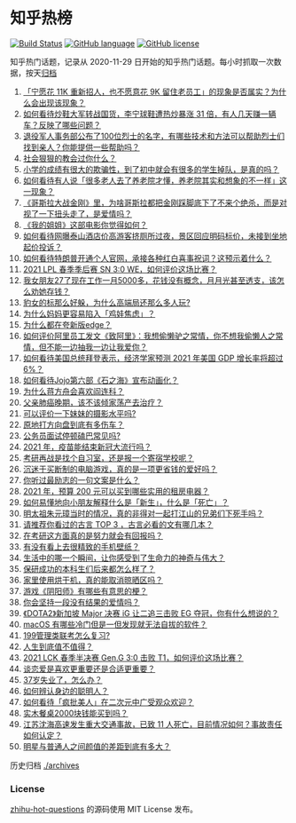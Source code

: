 # 知乎热榜
[![Build Status](https://github.com/ToWeLong/zhihu-hot-questions/workflows/CI/badge.svg)](https://github.com/ToWeLong/zhihu-hot-questions/actions)
[![GitHub language](https://img.shields.io/badge/language-golang-orange.svg)](https://golang.org/)
[![GitHub license](https://img.shields.io/github/license/ToWeLong/zhihu-hot-questions)](https://github.com/ToWeLong/zhihu-hot-questions/blob/main/LICENSE)

知乎热门话题，记录从 2020-11-29 日开始的知乎热门话题。每小时抓取一次数据，按天[归档](./archives)

<!-- BEGIN -->

1. [「宁愿花 11K 重新招人，也不愿意花 9K 留住老员工」的现象是否属实？为什么会出现该现象？](https://www.zhihu.com/question/63878469)
1. [如何看待炒鞋大军转战国货，李宁球鞋遭热炒暴涨 31 倍，有人几天赚一辆车？反映了哪些问题？](https://www.zhihu.com/question/452737722)
1. [退役军人事务部公布了100位烈士的名字，有哪些技术和方法可以帮助烈士们找到亲人？你能提供一些帮助吗？](https://www.zhihu.com/question/452345876)
1. [社会狠狠的教会过你什么？](https://www.zhihu.com/question/431538148)
1. [小学的成绩有很大的欺骗性，到了初中就会有很多的学生掉队，是真的吗？](https://www.zhihu.com/question/433616847)
1. [如何看待有人说「很多老人去了养老院才懂，养老院其实和想象的不一样」这一现象？](https://www.zhihu.com/question/440467400)
1. [《哥斯拉大战金刚》里，为啥哥斯拉都把金刚踩脚底下了不来个绝杀，而是对视了一下扭头走了，是爱情吗？](https://www.zhihu.com/question/451605997)
1. [《我的姐姐》这部电影你觉得如何？](https://www.zhihu.com/question/450067672)
1. [如何看待网曝泰山酒店价高游客挤厕所过夜，景区回应明码标价，未接到坐地起价投诉？](https://www.zhihu.com/question/452920549)
1. [如何看待特朗普开通个人官网，承接各种红白喜事祝词？这预示着什么？](https://www.zhihu.com/question/452171246)
1. [2021 LPL 春季季后赛 SN 3:0 WE，如何评价这场比赛？](https://www.zhihu.com/question/452870022)
1. [我女朋友27了现在工作一月5000多，花钱没有概念，月月光甚至透支，该怎么劝她存钱？](https://www.zhihu.com/question/428842571)
1. [豹女的标那么好躲，为什么高端局还那么多人玩?](https://www.zhihu.com/question/451881236)
1. [为什么妈妈更容易陷入「鸡娃焦虑」？](https://www.zhihu.com/question/451871565)
1. [为什么都在夸新版edge？](https://www.zhihu.com/question/385302999)
1. [如何评价阿里员工发文《致阿里》：我想偷懒驴之常情，你不想我偷懒人之常情，但不能一边抽我一边让我爱你？](https://www.zhihu.com/question/447760592)
1. [如何看待美国总统拜登表示，经济学家预测 2021 年美国 GDP 增长率将超过 6%？](https://www.zhihu.com/question/451302635)
1. [如何看待Jojo第六部《石之海》宣布动画化？](https://www.zhihu.com/question/452902521)
1. [为什么蒋方舟会喜欢阎连科？](https://www.zhihu.com/question/20783627)
1. [父亲肺癌晚期，该不该倾家荡产去治疗？](https://www.zhihu.com/question/446433748)
1. [可以评价一下妹妹的摄影水平吗?](https://www.zhihu.com/question/439813572)
1. [原地打方向盘到底有多伤车？](https://www.zhihu.com/question/354665595)
1. [公务员面试停顿磕巴常见吗?](https://www.zhihu.com/question/448057643)
1. [2021 年，疫苗能结束新冠大流行吗？](https://www.zhihu.com/question/436868073)
1. [考研再战是找个自习室，还是报一个寄宿学校呢？](https://www.zhihu.com/question/448393851)
1. [沉迷于买断制的电脑游戏，真的是一项更省钱的爱好吗？](https://www.zhihu.com/question/452613960)
1. [你听过最励志的一句文案是什么？](https://www.zhihu.com/question/437716992)
1. [2021 年，预算 200 元可以买到哪些实用的租房电器？](https://www.zhihu.com/question/450161285)
1. [如何易懂地向小朋友解释什么是「新生」，什么是「死亡」？](https://www.zhihu.com/question/452700050)
1. [明太祖朱元璋当时的情况，真的非得对一起打江山的兄弟们下死手吗？](https://www.zhihu.com/question/29104367)
1. [请推荐你看过的古言 TOP 3 ，古言必看的文有哪几本？](https://www.zhihu.com/question/421573116)
1. [在考研这方面真的是努力就会有回报吗？](https://www.zhihu.com/question/451076771)
1. [有没有看上去很精致的手机壁纸？](https://www.zhihu.com/question/397375814)
1. [生活中的哪一个瞬间，让你感受到了生命力的神奇与伟大？](https://www.zhihu.com/question/452694302)
1. [保研成功的本科生们后来都怎么样了？](https://www.zhihu.com/question/449165920)
1. [家里使用烘干机，真的能取消晾晒区吗？](https://www.zhihu.com/question/450607143)
1. [游戏《阴阳师》有哪些有意思的梗？](https://www.zhihu.com/question/450034461)
1. [你会坚持一段没有结果的爱情吗？](https://www.zhihu.com/question/443086921)
1. [《DOTA2》新加坡 Major 决赛 iG 让二追三击败 EG 夺冠，你有什么想说的？](https://www.zhihu.com/question/452854474)
1. [macOS 有哪些冷门但是一但发现就无法自拔的软件？](https://www.zhihu.com/question/35050387)
1. [199管理类联考怎么复习?](https://www.zhihu.com/question/396397053)
1. [人生到底值不值得？](https://www.zhihu.com/question/307311764)
1. [2021 LCK 春季半决赛 Gen.G 3:0 击败 T1，如何评价这场比赛？](https://www.zhihu.com/question/452895502)
1. [谈恋爱是喜欢更重要还是合适更重要？](https://www.zhihu.com/question/437833983)
1. [37岁失业了，怎么办？](https://www.zhihu.com/question/452583775)
1. [如何辨认身边的聪明人？](https://www.zhihu.com/question/28484672)
1. [如何看待「疯批美人」在二次元中广受观众欢迎？](https://www.zhihu.com/question/452603572)
1. [实木餐桌2000块钱能买到吗？](https://www.zhihu.com/question/333699476)
1. [江苏沈海高速发生重大交通事故，已致 11 人死亡，目前情况如何？事故责任如何认定？](https://www.zhihu.com/question/452830638)
1. [明星与普通人之间颜值的差距到底有多大？](https://www.zhihu.com/question/63311419)

<!-- END -->

历史归档 [./archives](./archives)


### License
[zhihu-hot-questions](https://github.com/towelong/zhihu-hot-questions) 的源码使用 MIT License 发布。